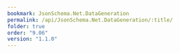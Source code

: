 ```yaml
---
bookmark: JsonSchema.Net.DataGeneration
permalink: /api/JsonSchema.Net.DataGeneration/:title/
folder: true
order: "9.06"
version: "1.1.0"
---
```

